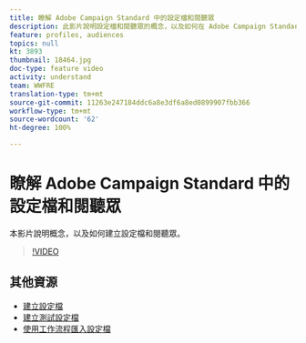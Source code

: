 ```yaml
---
title: 瞭解 Adobe Campaign Standard 中的設定檔和閱聽眾
description: 此影片說明設定檔和閱聽眾的概念，以及如何在 Adobe Campaign Standard 中建立設定檔和閱聽眾。
feature: profiles, audiences
topics: null
kt: 3893
thumbnail: 18464.jpg
doc-type: feature video
activity: understand
team: WWFRE
translation-type: tm+mt
source-git-commit: 11263e247184ddc6a8e3df6a8ed0899907fbb366
workflow-type: tm+mt
source-wordcount: '62'
ht-degree: 100%

---
```



# 瞭解 Adobe Campaign Standard 中的設定檔和閱聽眾

本影片說明概念，以及如何建立設定檔和閱聽眾。

>[!VIDEO](https://video.tv.adobe.com/v/18464?quality=12)

## 其他資源

* [建立設定檔](/help/profiles-and-audiences/creating-a-profile.md)
* [建立測試設定檔](/help/profiles-and-audiences/test-profiles.md)
* [使用工作流程匯入設定檔](/help/managing-processes-and-data/importing-profiles.md)
